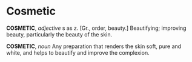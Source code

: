 # Cosmetic

**COSMETIC**, _adjective_ s as z. \[Gr., order, beauty.\] Beautifying; improving beauty, particularly the beauty of the skin.

**COSMETIC**, _noun_ Any preparation that renders the skin soft, pure and white, and helps to beautify and improve the complexion.